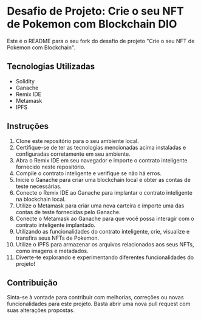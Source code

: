 <h1>Desafio de Projeto: Crie o seu NFT de Pokemon com Blockchain DIO</h1>
<p>Este é o README para o seu fork do desafio de projeto "Crie o seu NFT de Pokemon com Blockchain".</p>
<h2>Tecnologias Utilizadas</h2>
<ul>
  <li>Solidity</li>
  <li>Ganache</li>
  <li>Remix IDE</li>
  <li>Metamask</li>
  <li>IPFS</li>
</ul>
<h2>Instruções</h2>
<ol>
  <li>Clone este repositório para o seu ambiente local.</li>
  <li>Certifique-se de ter as tecnologias mencionadas acima instaladas e configuradas corretamente em seu ambiente.</li>
  <li>Abra o Remix IDE em seu navegador e importe o contrato inteligente fornecido neste repositório.</li>
  <li>Compile o contrato inteligente e verifique se não há erros.</li>
  <li>Inicie o Ganache para criar uma blockchain local e obter as contas de teste necessárias.</li>
  <li>Conecte o Remix IDE ao Ganache para implantar o contrato inteligente na blockchain local.</li>
  <li>Utilize o Metamask para criar uma nova carteira e importe uma das contas de teste fornecidas pelo Ganache.</li>
  <li>Conecte o Metamask ao Ganache para que você possa interagir com o contrato inteligente implantado.</li>
  <li>Utilizando as funcionalidades do contrato inteligente, crie, visualize e transfira seus NFTs de Pokemon.</li>
  <li>Utilize o IPFS para armazenar os arquivos relacionados aos seus NFTs, como imagens e metadados.</li>
  <li>Diverte-te explorando e experimentando diferentes funcionalidades do projeto!</li>
</ol>
<h2>Contribuição</h2>
<p>Sinta-se à vontade para contribuir com melhorias, correções ou novas funcionalidades para este projeto. Basta abrir uma nova pull request com suas alterações propostas.</p>

